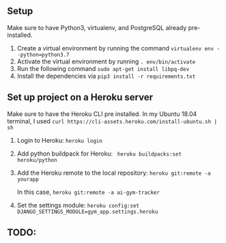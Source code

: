 ## Setup
Make sure to have Python3, virtualenv, and PostgreSQL already pre-installed.

1. Create a virtual environment by running the command `virtualenv env --python=python3.7`
2. Activate the virtual environment by running `. env/bin/activate`
3. Run the following command `sudo apt-get install libpq-dev`
4. Install the dependencies via `pip3 install -r requirements.txt`


## Set up project on a Heroku server

Make sure to have the Heroku CLI pre installed. In my Ubuntu 18.04 terminal, I used `curl https://cli-assets.heroku.com/install-ubuntu.sh | sh`

1. Login to Heroku: `heroku login`
3. Add python buildpack for Heroku: ` heroku buildpacks:set heroku/python` 
2. Add the Heroku remote to the local repository: `heroku git:remote -a yourapp` 

   In this case, `heroku git:remote -a ai-gym-tracker`
3. Set the settings module: `heroku config:set DJANGO_SETTINGS_MODULE=gym_app.settings.heroku`

## TODO: